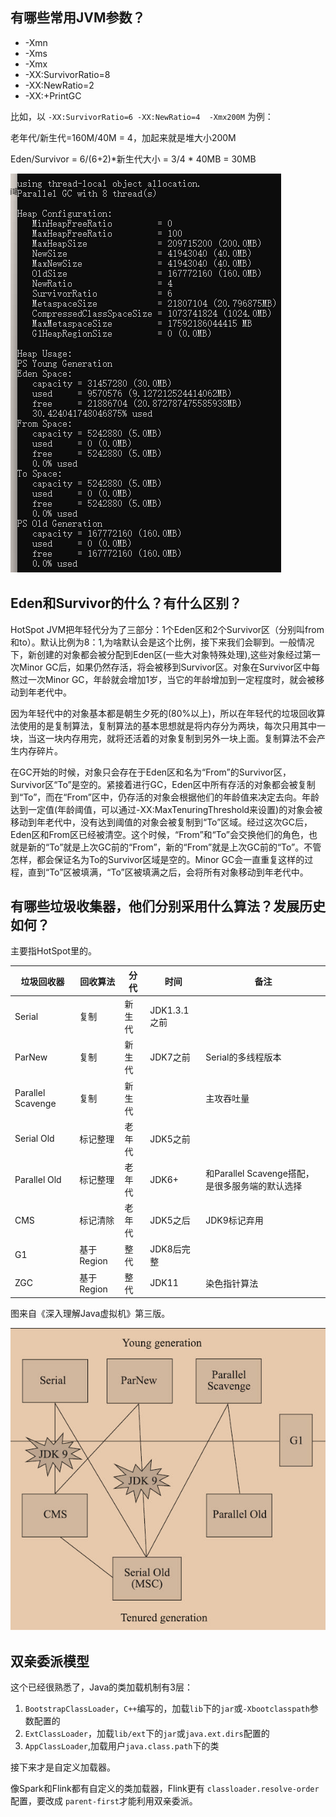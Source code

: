 ## 有哪些常用JVM参数？
* -Xmn
* -Xms
* -Xmx
* -XX:SurvivorRatio=8
* -XX:NewRatio=2
* -XX:+PrintGC

比如，以 `-XX:SurvivorRatio=6 -XX:NewRatio=4  -Xmx200M` 为例：

老年代/新生代=160M/40M = 4，加起来就是堆大小200M

Eden/Survivor = 6/(6+2)*新生代大小 = 3/4 * 40MB = 30MB

![jmap](./images/04-jvm-jmap.png)

## Eden和Survivor的什么？有什么区别？

HotSpot JVM把年轻代分为了三部分：1个Eden区和2个Survivor区（分别叫from和to）。默认比例为8：1,为啥默认会是这个比例，接下来我们会聊到。一般情况下，新创建的对象都会被分配到Eden区(一些大对象特殊处理),这些对象经过第一次Minor GC后，如果仍然存活，将会被移到Survivor区。对象在Survivor区中每熬过一次Minor GC，年龄就会增加1岁，当它的年龄增加到一定程度时，就会被移动到年老代中。

因为年轻代中的对象基本都是朝生夕死的(80%以上)，所以在年轻代的垃圾回收算法使用的是复制算法，复制算法的基本思想就是将内存分为两块，每次只用其中一块，当这一块内存用完，就将还活着的对象复制到另外一块上面。复制算法不会产生内存碎片。

在GC开始的时候，对象只会存在于Eden区和名为“From”的Survivor区，Survivor区“To”是空的。紧接着进行GC，Eden区中所有存活的对象都会被复制到“To”，而在“From”区中，仍存活的对象会根据他们的年龄值来决定去向。年龄达到一定值(年龄阈值，可以通过-XX:MaxTenuringThreshold来设置)的对象会被移动到年老代中，没有达到阈值的对象会被复制到“To”区域。经过这次GC后，Eden区和From区已经被清空。这个时候，“From”和“To”会交换他们的角色，也就是新的“To”就是上次GC前的“From”，新的“From”就是上次GC前的“To”。不管怎样，都会保证名为To的Survivor区域是空的。Minor GC会一直重复这样的过程，直到“To”区被填满，“To”区被填满之后，会将所有对象移动到年老代中。

## 有哪些垃圾收集器，他们分别采用什么算法？发展历史如何？

主要指HotSpot里的。

| 垃圾回收器 | 回收算法 | 分代 | 时间 | 备注 |
| --- | --- | --- | --- | --- |
| Serial | 复制 | 新生代 | JDK1.3.1之前 | |
| ParNew | 复制 | 新生代 | JDK7之前 | Serial的多线程版本 |
| Parallel Scavenge | 复制 | 新生代 | | 主攻吞吐量 |
| Serial Old | 标记整理 | 老年代 | JDK5之前 | |
| Parallel Old | 标记整理 | 老年代 | JDK6+ | 和Parallel Scavenge搭配，是很多服务端的默认选择 |
| CMS | 标记清除 | 老年代 | JDK5之后 | JDK9标记弃用 |
| G1 | 基于Region | 整代 | JDK8后完整 | |
| ZGC | 基于Region | 整代 | JDK11 | 染色指针算法 |

图来自《深入理解Java虚拟机》第三版。

![gcr](./images/04-jvm-gcr.png)

## 双亲委派模型
这个已经很熟悉了，Java的类加载机制有3层：
1. `BootstrapClassLoader`，`C++`编写的，加载`lib`下的`jar`或`-Xbootclasspath`参数配置的
2. `ExtClassLoader`，加载`lib/ext`下的`jar`或`java.ext.dirs`配置的
3. `AppClassLoader`,加载用户`java.class.path`下的类

接下来才是自定义加载器。

像Spark和Flink都有自定义的类加载器，Flink更有 `classloader.resolve-order`配置，要改成 `parent-first`才能利用双亲委派。

